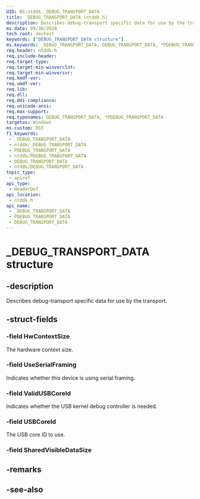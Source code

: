 ```yaml
---
UID: NS:ntddk._DEBUG_TRANSPORT_DATA
title: _DEBUG_TRANSPORT_DATA (ntddk.h)
description: Describes debug-transport specific data for use by the transport.
ms.date: 09/30/2018
tech.root: devtest
keywords: ["DEBUG_TRANSPORT_DATA structure"]
ms.keywords: _DEBUG_TRANSPORT_DATA, DEBUG_TRANSPORT_DATA, *PDEBUG_TRANSPORT_DATA,
req.header: ntddk.h
req.include-header: 
req.target-type: 
req.target-min-winverclnt: 
req.target-min-winversvr: 
req.kmdf-ver: 
req.umdf-ver: 
req.lib: 
req.dll: 
req.ddi-compliance: 
req.unicode-ansi: 
req.max-support: 
req.typenames: DEBUG_TRANSPORT_DATA, *PDEBUG_TRANSPORT_DATA
targetos: Windows
ms.custom: RS5
f1_keywords:
 - _DEBUG_TRANSPORT_DATA
 - ntddk/_DEBUG_TRANSPORT_DATA
 - PDEBUG_TRANSPORT_DATA
 - ntddk/PDEBUG_TRANSPORT_DATA
 - DEBUG_TRANSPORT_DATA
 - ntddk/DEBUG_TRANSPORT_DATA
topic_type:
 - apiref
api_type:
 - HeaderDef
api_location:
 - ntddk.h
api_name:
 - _DEBUG_TRANSPORT_DATA
 - PDEBUG_TRANSPORT_DATA
 - DEBUG_TRANSPORT_DATA
---
```


# _DEBUG_TRANSPORT_DATA structure


## -description

Describes debug-transport specific data for use by the transport.

## -struct-fields

### -field HwContextSize

The hardware context size.

### -field UseSerialFraming

Indicates whether this device is using serial framing.

### -field ValidUSBCoreId

Indicates whether the USB kernel debug controller is needed.

### -field USBCoreId

The USB core ID to use.

### -field SharedVisibleDataSize

## -remarks

## -see-also

